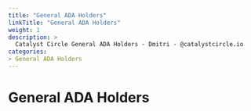 ```yaml
---
title: "General ADA Holders"
linkTitle: "General ADA Holders"
weight: 1
description: >
  Catalyst Circle General ADA Holders - Dmitri - @catalystcircle.io  
categories:
- General ADA Holders
---
```


# General ADA Holders
